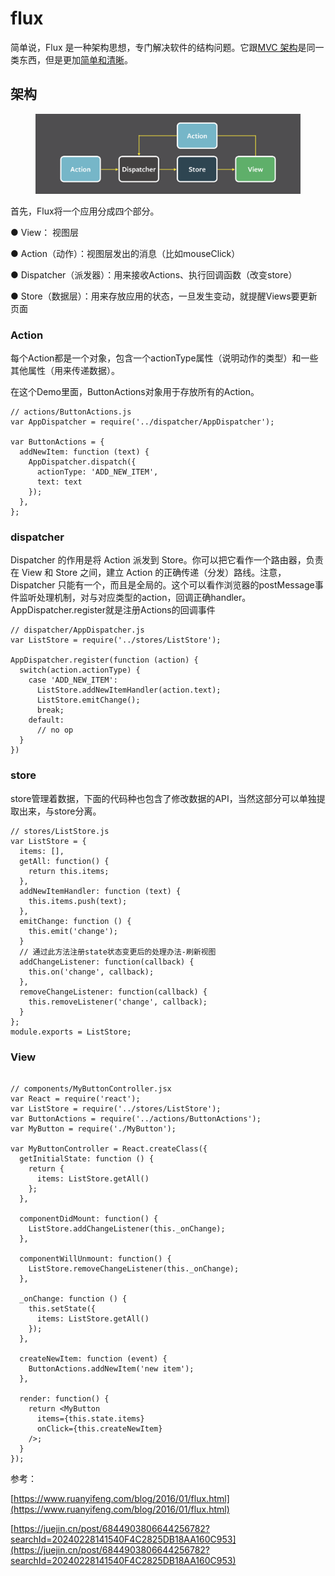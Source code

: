 # flux

简单说，Flux 是一种架构思想，专门解决软件的结构问题。它跟[MVC 架构](https://www.ruanyifeng.com/blog/2007/11/mvc.html)是同一类东西，但是更加[简单和清晰](http://www.infoq.com/news/2014/05/facebook-mvc-flux)。

## 架构

<figure><img src="../.gitbook/assets/image.jpg" alt=""><figcaption></figcaption></figure>

首先，Flux将一个应用分成四个部分。

● View： 视图层

● Action（动作）：视图层发出的消息（比如mouseClick）

● Dispatcher（派发器）：用来接收Actions、执行回调函数（改变store）

● Store（数据层）：用来存放应用的状态，一旦发生变动，就提醒Views要更新页面

### Action

每个Action都是一个对象，包含一个actionType属性（说明动作的类型）和一些其他属性（用来传递数据）。

在这个Demo里面，ButtonActions对象用于存放所有的Action。

```
// actions/ButtonActions.js
var AppDispatcher = require('../dispatcher/AppDispatcher');

var ButtonActions = {
  addNewItem: function (text) {
    AppDispatcher.dispatch({
      actionType: 'ADD_NEW_ITEM',
      text: text
    });
  },
};

```

### dispatcher

Dispatcher 的作用是将 Action 派发到 Store。你可以把它看作一个路由器，负责在 View 和 Store 之间，建立 Action 的正确传递（分发）路线。注意，Dispatcher 只能有一个，而且是全局的。这个可以看作浏览器的postMessage事件监听处理机制，对与对应类型的action，回调正确handler。AppDispatcher.register就是注册Actions的回调事件

```
// dispatcher/AppDispatcher.js
var ListStore = require('../stores/ListStore');

AppDispatcher.register(function (action) {
  switch(action.actionType) {
    case 'ADD_NEW_ITEM':
      ListStore.addNewItemHandler(action.text);
      ListStore.emitChange();
      break;
    default:
      // no op
  }
})

```

### store

store管理着数据，下面的代码种也包含了修改数据的API，当然这部分可以单独提取出来，与store分离。

```
// stores/ListStore.js
var ListStore = {
  items: [],
  getAll: function() {
    return this.items;
  },
  addNewItemHandler: function (text) {
    this.items.push(text);
  },
  emitChange: function () {
    this.emit('change');
  }
  // 通过此方法注册state状态变更后的处理办法-刷新视图
  addChangeListener: function(callback) {
    this.on('change', callback);
  },
  removeChangeListener: function(callback) {
    this.removeListener('change', callback);
  }
};
module.exports = ListStore;
```

### View

```

// components/MyButtonController.jsx
var React = require('react');
var ListStore = require('../stores/ListStore');
var ButtonActions = require('../actions/ButtonActions');
var MyButton = require('./MyButton');

var MyButtonController = React.createClass({
  getInitialState: function () {
    return {
      items: ListStore.getAll()
    };
  },

  componentDidMount: function() {
    ListStore.addChangeListener(this._onChange);
  },

  componentWillUnmount: function() {
    ListStore.removeChangeListener(this._onChange);
  },

  _onChange: function () {
    this.setState({
      items: ListStore.getAll()
    });
  },

  createNewItem: function (event) {
    ButtonActions.addNewItem('new item');
  },

  render: function() {
    return <MyButton
      items={this.state.items}
      onClick={this.createNewItem}
    />;
  }
});
```

参考：

[https://www.ruanyifeng.com/blog/2016/01/flux.html](https://www.ruanyifeng.com/blog/2016/01/flux.html)

[https://juejin.cn/post/6844903806644256782?searchId=20240228141540F4C2825DB18AA160C953](https://juejin.cn/post/6844903806644256782?searchId=20240228141540F4C2825DB18AA160C953)
